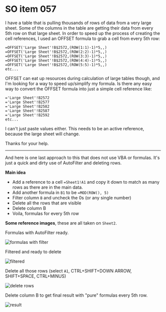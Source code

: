 # SO item 057
I have a table that is pulling thousands of rows of data from a very large sheet. Some of the columns in the table are getting their data from every 5th row on that large sheet. In order to speed up the process of creating the cell references, I used an OFFSET formula to grab a cell from every 5th row:

```
=OFFSET('Large Sheet'!B$2572,(ROW(1:1)-1)*5,,)
=OFFSET('Large Sheet'!B$2572,(ROW(2:2)-1)*5,,)
=OFFSET('Large Sheet'!B$2572,(ROW(3:3)-1)*5,,)
=OFFSET('Large Sheet'!B$2572,(ROW(4:4)-1)*5,,)
=OFFSET('Large Sheet'!B$2572,(ROW(5:5)-1)*5,,)
etc...

```

OFFSET can eat up resources during calculation of large tables though, and I'm looking for a way to speed up/simplify my formula. Is there any easy way to convert the OFFSET formula into just a simple cell reference like:

```
='Large Sheet'!B2572
='Large Sheet'!B2577
='Large Sheet'!B2582
='Large Sheet'!B2587
='Large Sheet'!B2592
etc...

```

I can't just paste values either. This needs to be an active reference, because the large sheet will change.

Thanks for your help.

----

And here is one last approach to this that does not use VBA or formulas. It's just a quick and dirty use of AutoFilter and deleting rows.

**Main idea**

*   Add a reference to a cell `=Sheet1!A1` and copy it down to match as many rows as there are in the main data.
*   Add another formula in `B1` to be `=MOD(ROW(), 5)`
*   Filter column `B` and uncheck the 0s (or any single number)
*   Delete all the rows that are visible
*   Delete column B
*   Voila, formulas for every 5th row

**Some reference images**, these are all taken on `Sheet2`.

Formulas with AutoFilter ready.

![formulas with filter](https://i.stack.imgur.com/KNC8G.png)

Filtered and ready to delete

![filtered](https://i.stack.imgur.com/Ihv8p.png)

Delete all those rows (select `A1`, CTRL+SHIFT+DOWN ARROW, SHIFT+SPACE, CTRL+MINUS)

![delete rows](https://i.stack.imgur.com/4jjCZ.png)

Delete column B to get final result with "pure" formulas every 5th row.

![result](https://i.stack.imgur.com/DqOnV.png)
